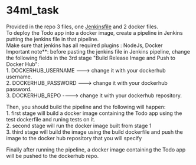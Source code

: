 # 34ml_task
Provided in the repo 3 files, one [Jenkinsfile]([https://pages.github.com/](https://github.com/ahmadgalall/34ml_task/blob/main/Jenkinsfile))  and 2 docker files. <br />
To deploy the Todo app into a docker image, create a pipeline in Jenkins putting the jenkins file in that pipeline. <br />
Make sure that jenkins has all required plugins : NodeJs, Docker  <br />
Important note**: before pasting the jenkins file in Jenkins pipeline, change the following fields in the 3rd stage "Build Release Image and Push to Docker Hub":<br />
                  1. DOCKERHUB_USERNAME ---> change it with your dockerhub username.<br />
                  2. DOCKERHUB_PASSWORD ---> change it with your dockerhub password.<br />
                  3. DOCKERHUB_REPO ----> change it with your dockerhub repository.<br />

Then, you should build the pipeline and the following will happen:<br />
      1. first stage will build a docker image containing the Todo app using the test dockerfile and runing tests on it.<br />
      2. second stage will run the docker image built from stage 1 <br />
      3. third stage will build the image using the build dockerfile and push the image to the docker hub repository that you will specify <br />
      
Finally after running the pipeline, a docker image containing the Todo app will be pushed to the dockerhub repo.      
      
